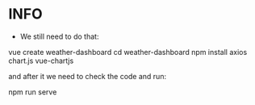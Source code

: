 # INFO

- We still need to do that:

vue create weather-dashboard
cd weather-dashboard
npm install axios chart.js vue-chartjs

and after it we need to check the code and run:

npm run serve
